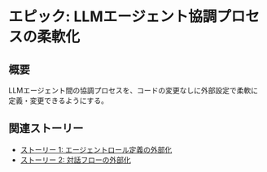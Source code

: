# エピック: LLMエージェント協調プロセスの柔軟化

## 概要

LLMエージェント間の協調プロセスを、コードの変更なしに外部設定で柔軟に定義・変更できるようにする。

## 関連ストーリー

*   [ストーリー 1: エージェントロール定義の外部化](story_1_externalize_agent_role_definitions.md)
*   [ストーリー 2: 対話フローの外部化](story_2_externalize_conversation_flow.md)
